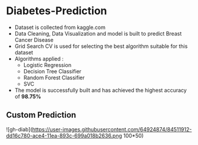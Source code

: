 # Diabetes-Prediction

- Dataset is collected from kaggle.com
- Data Cleaning, Data Visualization and model is built to predict Breast Cancer Disease
- Grid Search CV is used for selecting the best algorithm suitable for this dataset
- Algorithms applied : 
     * Logistic Regression 
     * Decision Tree Classifier 
     * Random Forest Classifier 
     * SVC
- The model is successfully built and has achieved the highest accuracy of **98.75%**

## Custom Prediction
![gh-diab](https://user-images.githubusercontent.com/64924874/84511912-dd16c780-ace4-11ea-893c-699a018b2636.png 100*50)
